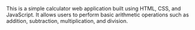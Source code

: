 This is a simple calculator web application built using HTML, CSS, and JavaScript. It allows users to perform basic arithmetic operations such as addition, subtraction, multiplication, and division.
